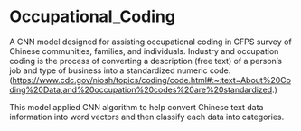# Occupational_Coding
A CNN model designed for assisting occupational coding in CFPS survey of Chinese communities, families, and individuals.
Industry and occupation coding is the process of converting a description (free text) of a person’s job and type of business into a standardized numeric code. (https://www.cdc.gov/niosh/topics/coding/code.html#:~:text=About%20Coding%20Data,and%20occupation%20codes%20are%20standardized.)

This model applied CNN algorithm to help convert Chinese text data information into word vectors and then classify each data into categories.
